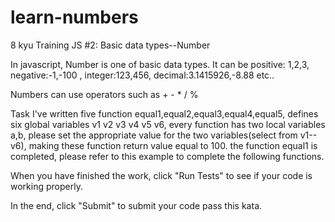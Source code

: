 # learn-numbers
8 kyu Training JS #2: Basic data types--Number

In javascript, Number is one of basic data types. It can be positive: 1,2,3, negative:-1,-100 , integer:123,456, decimal:3.1415926,-8.88 etc..

Numbers can use operators such as + - * / %

Task
I've written five function equal1,equal2,equal3,equal4,equal5, defines six global variables v1 v2 v3 v4 v5 v6, every function has two local variables a,b, please set the appropriate value for the two variables(select from v1--v6), making these function return value equal to 100. the function equal1 is completed, please refer to this example to complete the following functions.

When you have finished the work, click "Run Tests" to see if your code is working properly.

In the end, click "Submit" to submit your code pass this kata.
